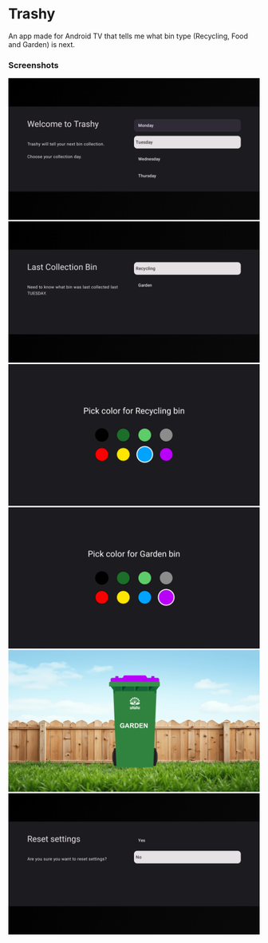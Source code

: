 # Trashy

An app made for Android TV that tells me what bin type (Recycling, Food and Garden) 
is next.

### Screenshots

![Screen 1 onboarding screen](/images/screen1_onboarding.png)
![Screen 2 onboarding screen](/images/screen2_onboarding.png)
![Screen 3 onboarding screen](/images/screen3_onboarding.png)
![Screen 4 onboarding screen](/images/screen4_onboarding.png)
![Home screen](/images/home.png)
![Reset screen](/images/reset.png)

